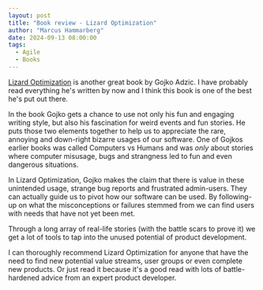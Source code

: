 ```yaml
---
layout: post
title: "Book review - Lizard Optimization"
author: "Marcus Hammarberg"
date: 2024-09-13 08:00:00
tags:
  - Agile
  - Books
---
```


[Lizard Optimization](https://leanpub.com/lizardoptimization) is another great book by Gojko Adzic. I have probably read everything he's written by now and I think this book is one of the best he's put out there. 

In the book Gojko gets a chance to use not only his fun and engaging writing style, but also his fascination for weird events and fun stories. He puts those two elements together to help us to appreciate the rare, annoying and down-right bizarre usages of our software. One of Gojkos earlier books was called Computers vs Humans and was *only* about stories where computer misusage, bugs and strangness led to fun and even dangerous situations.  

In Lizard Optimization, Gojko makes the claim that there is value in these unintended usage, strange bug reports and frustrated admin-users. They can actually guide us to pivot how our software can be used. By following-up on what the misconceptions or failures stemmed from we can find users with needs that have not yet been met. 

Through a long array of real-life stories (with the battle scars to prove it) we get a lot of tools to tap into the unused potential of product development. 

I can thoroughly recommend Lizard Optimization for anyone that have the need to find new potential value streams, user groups or even complete new products. Or just read it because it's a good read with lots of battle-hardened advice from an expert product developer. 